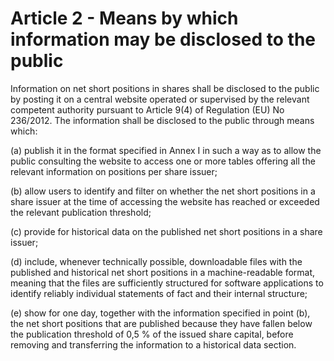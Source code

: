 # Article 2 - Means by which information may be disclosed to the public


Information on net short positions in shares shall be disclosed to the public by posting it on a central website operated or supervised by the relevant competent authority pursuant to Article 9(4) of Regulation (EU) No 236/2012. The information shall be disclosed to the public through means which:

(a) publish it in the format specified in Annex I in such a way as to allow the public consulting the website to access one or more tables offering all the relevant information on positions per share issuer;

(b) allow users to identify and filter on whether the net short positions in a share issuer at the time of accessing the website has reached or exceeded the relevant publication threshold;

(c) provide for historical data on the published net short positions in a share issuer;

(d) include, whenever technically possible, downloadable files with the published and historical net short positions in a machine-readable format, meaning that the files are sufficiently structured for software applications to identify reliably individual statements of fact and their internal structure;

(e) show for one day, together with the information specified in point (b), the net short positions that are published because they have fallen below the publication threshold of 0,5 % of the issued share capital, before removing and transferring the information to a historical data section.
